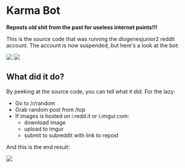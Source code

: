 # Karma Bot
**Reposts old shit from the past for useless internet points!!!**

This is the source code that was running the diogenesjunior2 reddit account. The account is now suspended, but here's a look at the bot:

![](https://i.imgur.com/DDYQh15.png) ![](https://i.imgur.com/M5RjMow.png)

## What did it do?

By peeking at the source code, you can tell what it did. For the lazy:

- Go to /r/random
- Grab random post from /top
- If images is hosted on i.redd.it or i.imgur.com:
  - download image
  - upload to imgur
  - submit to subreddit with link to repost
  
And this is the end result:

![](https://i.imgur.com/vl24adf.png)
